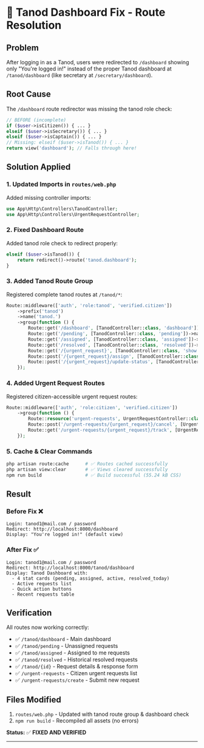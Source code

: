 # 🔧 Tanod Dashboard Fix - Route Resolution

## Problem
After logging in as a Tanod, users were redirected to `/dashboard` showing only "You're logged in!" instead of the proper Tanod dashboard at `/tanod/dashboard` (like secretary at `/secretary/dashboard`).

## Root Cause
The `/dashboard` route redirector was missing the tanod role check:
```php
// BEFORE (incomplete)
if ($user->isCitizen()) { ... }
elseif ($user->isSecretary()) { ... }
elseif ($user->isCaptain()) { ... }
// Missing: elseif ($user->isTanod()) { ... }
return view('dashboard'); // Falls through here!
```

## Solution Applied

### 1. **Updated Imports** in `routes/web.php`
Added missing controller imports:
```php
use App\Http\Controllers\TanodController;
use App\Http\Controllers\UrgentRequestController;
```

### 2. **Fixed Dashboard Route**
Added tanod role check to redirect properly:
```php
elseif ($user->isTanod()) {
    return redirect()->route('tanod.dashboard');
}
```

### 3. **Added Tanod Route Group**
Registered complete tanod routes at `/tanod/*`:
```php
Route::middleware(['auth', 'role:tanod', 'verified.citizen'])
    ->prefix('tanod')
    ->name('tanod.')
    ->group(function () {
        Route::get('/dashboard', [TanodController::class, 'dashboard'])->name('dashboard');
        Route::get('/pending', [TanodController::class, 'pending'])->name('pending');
        Route::get('/assigned', [TanodController::class, 'assigned'])->name('assigned');
        Route::get('/resolved', [TanodController::class, 'resolved'])->name('resolved');
        Route::get('/{urgent_request}', [TanodController::class, 'show'])->name('show');
        Route::post('/{urgent_request}/assign', [TanodController::class, 'assign'])->name('assign');
        Route::post('/{urgent_request}/update-status', [TanodController::class, 'updateStatus'])->name('update-status');
    });
```

### 4. **Added Urgent Request Routes**
Registered citizen-accessible urgent request routes:
```php
Route::middleware(['auth', 'role:citizen', 'verified.citizen'])
    ->group(function () {
        Route::resource('urgent-requests', UrgentRequestController::class);
        Route::post('/urgent-requests/{urgent_request}/cancel', [UrgentRequestController::class, 'cancel'])->name('urgent-requests.cancel');
        Route::get('/urgent-requests/{urgent_request}/track', [UrgentRequestController::class, 'track'])->name('urgent-requests.track');
    });
```

### 5. **Cache & Clear Commands**
```bash
php artisan route:cache      # ✅ Routes cached successfully
php artisan view:clear       # ✅ Views cleared successfully
npm run build                # ✅ Build successful (55.24 kB CSS)
```

## Result

### Before Fix ❌
```
Login: tanod1@mail.com / password
Redirect: http://localhost:8000/dashboard
Display: "You're logged in!" (default view)
```

### After Fix ✅
```
Login: tanod1@mail.com / password
Redirect: http://localhost:8000/tanod/dashboard
Display: Tanod Dashboard with:
  - 4 stat cards (pending, assigned, active, resolved_today)
  - Active requests list
  - Quick action buttons
  - Recent requests table
```

## Verification

All routes now working correctly:
- ✅ `/tanod/dashboard` - Main dashboard
- ✅ `/tanod/pending` - Unassigned requests
- ✅ `/tanod/assigned` - Assigned to me requests
- ✅ `/tanod/resolved` - Historical resolved requests
- ✅ `/tanod/{id}` - Request details & response form
- ✅ `/urgent-requests` - Citizen urgent requests list
- ✅ `/urgent-requests/create` - Submit new request

## Files Modified

1. `routes/web.php` - Updated with tanod route group & dashboard check
2. `npm run build` - Recompiled all assets (no errors)

**Status:** ✅ **FIXED AND VERIFIED**

---

